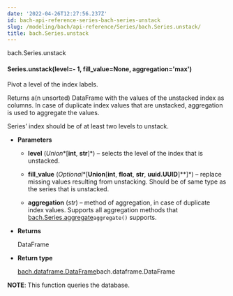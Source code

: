 ```yaml
---
date: '2022-04-26T12:27:56.237Z'
id: bach-api-reference-series-bach-series-unstack
slug: /modeling/bach/api-reference/Series/bach.Series.unstack/
title: bach.Series.unstack
---
```


bach.Series.unstack


#### Series.unstack(level=- 1, fill_value=None, aggregation='max')
Pivot a level of the index labels.

Returns a(n unsorted) DataFrame with the values of the unstacked index as columns. In case of
duplicate index values that are unstacked, aggregation is used to aggregate the values.

Series’ index should be of at least two levels to unstack.


* **Parameters**

    
    * **level** (*Union**[**int**, **str**]*) – selects the level of the index that is unstacked.


    * **fill_value** (*Optional**[**Union**[**int**, **float**, **str**, **uuid.UUID**]**]*) – replace missing values resulting from unstacking. Should be of same type as the
    series that is unstacked.


    * **aggregation** (*str*) – method of aggregation, in case of duplicate index values. Supports all aggregation
    methods that [bach.Series.aggregate](#bach.Series.aggregate)`aggregate()` supports.



* **Returns**

    DataFrame



* **Return type**

    [bach.dataframe.DataFrame](#bach.DataFrame)bach.dataframe.DataFrame


**NOTE**: This function queries the database.

<!-- !! processed by numpydoc !! -->
